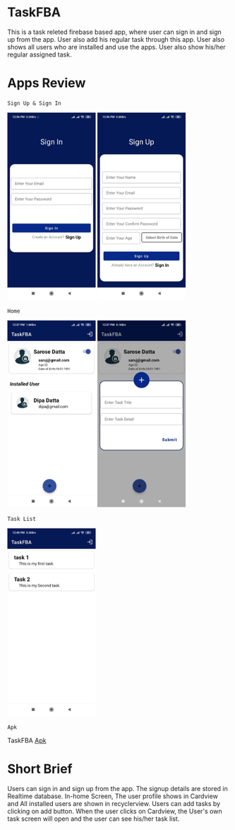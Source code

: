 # TaskFBA
This is a task releted firebase based app, where user can sign in and sign up from the app. User also add his regular task through this app. User also shows all users who are installed and use the apps. User also show his/her regular assigned task.


# Apps Review

`Sign Up & Sign In`

<p>
  <img src="https://github.com/Saruj-chy/TaskFBA/blob/main/image/sign_in.jpg"   width="200" >
  <img src="https://github.com/Saruj-chy/TaskFBA/blob/main/image/sign_up.jpg"   width="200" >
</p>

`Home`

<p>
    <img src="https://github.com/Saruj-chy/TaskFBA/blob/main/image/home.jpg"   width="200" >
    <img src="https://github.com/Saruj-chy/TaskFBA/blob/main/image/home_dialog.jpg"   width="200" >
</p>

`Task List`

<p>
    <img src="https://github.com/Saruj-chy/TaskFBA/blob/main/image/task_list.jpg"  width="200" >
</p>

`Apk`

<p>

TaskFBA <a href ="https://github.com/Saruj-chy/TaskFBA/blob/main/app/release/app-release.apk?raw=true" > Apk </a> <br/>
</p>

# Short Brief
Users can sign in and sign up from the app. The signup details are stored in Realtime database. In-home Screen, The user profile shows in Cardview and All installed users are shown in recyclerview. Users can add tasks by clicking on add button. When the user clicks on Cardview, the User's own task screen will open and the user can see his/her task list.

